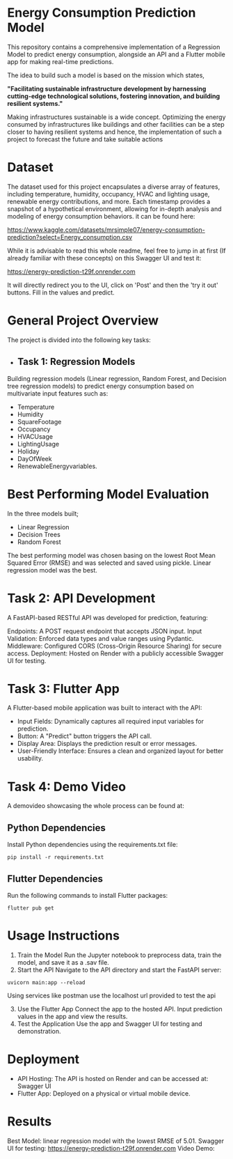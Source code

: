 # Energy Consumption Prediction Model
This repository contains a comprehensive implementation of a Regression Model to predict energy consumption, alongside an API and a Flutter mobile app for making real-time predictions.

The idea to build such a model is based on the mission which states,

**"Facilitating sustainable infrastructure development by harnessing cutting-edge technological solutions, fostering innovation, and building resilient systems."**

Making infrastructures sustainable is a wide concept. Optimizing the energy consumed by infrastructures like buildings and other facilities can be a step closer to having resilient systems and hence, the implementation of such a project to forecast the future and take suitable actions

# Dataset
The dataset used for this project encapsulates a diverse array of features, including temperature, humidity, occupancy, HVAC and lighting usage, renewable energy contributions, and more. Each timestamp provides a snapshot of a hypothetical environment, allowing for in-depth analysis and modeling of energy consumption behaviors. it can be found here: 

https://www.kaggle.com/datasets/mrsimple07/energy-consumption-prediction?select=Energy_consumption.csv

While it is advisable to read this whole readme, feel free to jump in at first (If already familiar with these concepts) on this Swagger UI and test it:

https://energy-prediction-t29f.onrender.com

It will directly redirect you to the UI, click on 'Post' and then the 'try it out' buttons. Fill in the values and predict.
# General Project Overview
The project is divided into the following key tasks:

- ## Task 1: Regression Models
Building regression models (Linear regression, Random Forest, and Decision tree regression models) to predict energy consumption based on multivariate input features such as:
- Temperature
- Humidity
- SquareFootage
- Occupancy
- HVACUsage
- LightingUsage
- Holiday
- DayOfWeek
- RenewableEnergyvariables.

# Best Performing Model Evaluation 
In the three models built;
- Linear Regression
- Decision Trees
- Random Forest

The best performing model was chosen basing on the lowest Root Mean Squared Error (RMSE) and was selected and saved using pickle. Linear regression model was the best.


# Task 2: API Development
A FastAPI-based RESTful API was developed for prediction, featuring:

Endpoints: A POST request endpoint that accepts JSON input.
Input Validation: Enforced data types and value ranges using Pydantic.
Middleware: Configured CORS (Cross-Origin Resource Sharing) for secure access.
Deployment: Hosted on Render with a publicly accessible Swagger UI for testing.


# Task 3: Flutter App
A Flutter-based mobile application was built to interact with the API:

- Input Fields: Dynamically captures all required input variables for prediction.
- Button: A "Predict" button triggers the API call.
- Display Area: Displays the prediction result or error messages.
- User-Friendly Interface: Ensures a clean and organized layout for better usability.

# Task 4: Demo Video
A demovideo showcasing the whole process can be found at:


## Python Dependencies
Install Python dependencies using the requirements.txt file:

```
pip install -r requirements.txt
```
## Flutter Dependencies
Run the following commands to install Flutter packages:

```
flutter pub get
```

# Usage Instructions
1. Train the Model
Run the Jupyter notebook to preprocess data, train the model, and save it as a .sav file.
2. Start the API
Navigate to the API directory and start the FastAPI server:
```
uvicorn main:app --reload
```
Using services like postman use the localhost url provided to test the api


3. Use the Flutter App
Connect the app to the hosted API.
Input prediction values in the app and view the results.
4. Test the Application
Use the app and Swagger UI for testing and demonstration.

# Deployment
- API Hosting: The API is hosted on Render and can be accessed at: Swagger UI
- Flutter App: Deployed on a physical or virtual mobile device.
# Results
Best Model: linear regression model with the lowest RMSE of 5.01.
Swagger UI for testing: https://energy-prediction-t29f.onrender.com
Video Demo:  
